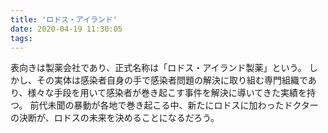 ```yaml
---
title: 'ロドス・アイランド'
date: 2020-04-19 11:30:05
tags:
---
```

表向きは製薬会社であり、正式名称は「ロドス・アイランド製薬」という。
しかし、その実体は感染者自身の手で感染者問題の解決に取り組む専門組織であり、様々な手段を用いて感染者が巻き起こす事件を解決に導いてきた実績を持つ。
前代未聞の暴動が各地で巻き起こる中、新たにロドスに加わったドクターの決断が、ロドスの未来を決めることになるだろう。

<!-- more -->
